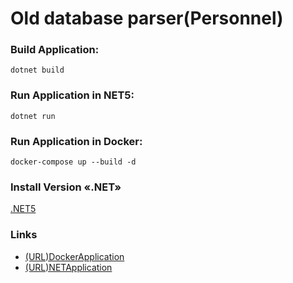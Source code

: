 ﻿# Old database parser(Personnel)
### Build Application:
``dotnet build``
### Run Application in NET5:
``dotnet run ``
### Run Application in Docker:
``docker-compose up --build -d ``
### Install Version «.NET»
[.NET5](https://github.com/dotnet/core/blob/main/release-notes/5.0/5.0.0/5.0.0.md)

### Links
- [(URL)DockerApplication](http://localhost/swagger/index.html)
- [(URL)NETApplication](http://localhost:5000/swagger/index.html)